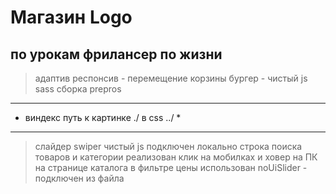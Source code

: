 # Магазин Logo
## по урокам фрилансер по жизни

> адаптив респонсив - перемещение корзины
> бургер - чистый js
> sass сборка prepros


----------------------------------------------------
* виндекс путь к картинке ./
в css ../ *
-------------------------------------------------------
> слайдер swiper чистый js подключен локально
> строка поиска товаров и категории реализован клик на мобилках и ховер на ПК
> на странице каталога в фильтре цены использован noUiSlider - подключен из файла
